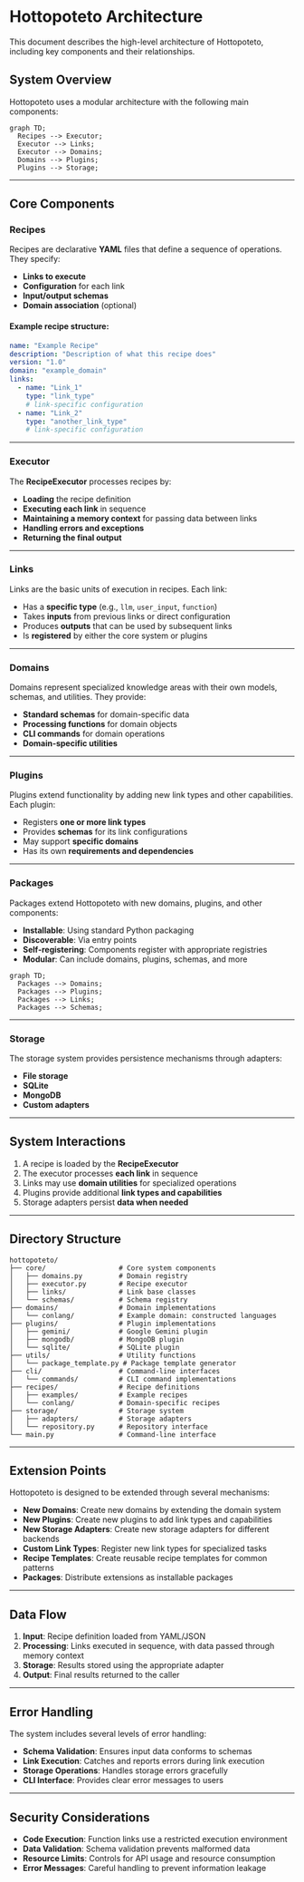 # Hottopoteto Architecture

This document describes the high-level architecture of Hottopoteto, including key components and their relationships.

## System Overview

Hottopoteto uses a modular architecture with the following main components:

```mermaid
graph TD;
  Recipes --> Executor;
  Executor --> Links;
  Executor --> Domains;
  Domains --> Plugins;
  Plugins --> Storage;
```

---

## Core Components

### **Recipes**
Recipes are declarative **YAML** files that define a sequence of operations. They specify:

- **Links to execute**
- **Configuration** for each link
- **Input/output schemas**
- **Domain association** (optional)

#### **Example recipe structure:**
```yaml
name: "Example Recipe"
description: "Description of what this recipe does"
version: "1.0"
domain: "example_domain"
links:
  - name: "Link_1"
    type: "link_type"
    # link-specific configuration
  - name: "Link_2"
    type: "another_link_type"
    # link-specific configuration
```

---

### **Executor**
The **RecipeExecutor** processes recipes by:

- **Loading** the recipe definition
- **Executing each link** in sequence
- **Maintaining a memory context** for passing data between links
- **Handling errors and exceptions**
- **Returning the final output**

---

### **Links**
Links are the basic units of execution in recipes. Each link:

- Has a **specific type** (e.g., `llm`, `user_input`, `function`)
- Takes **inputs** from previous links or direct configuration
- Produces **outputs** that can be used by subsequent links
- Is **registered** by either the core system or plugins

---

### **Domains**
Domains represent specialized knowledge areas with their own models, schemas, and utilities. They provide:

- **Standard schemas** for domain-specific data
- **Processing functions** for domain objects
- **CLI commands** for domain operations
- **Domain-specific utilities**

---

### **Plugins**
Plugins extend functionality by adding new link types and other capabilities. Each plugin:

- Registers **one or more link types**
- Provides **schemas** for its link configurations
- May support **specific domains**
- Has its own **requirements and dependencies**

---

### **Packages**
Packages extend Hottopoteto with new domains, plugins, and other components:

- **Installable**: Using standard Python packaging
- **Discoverable**: Via entry points
- **Self-registering**: Components register with appropriate registries
- **Modular**: Can include domains, plugins, schemas, and more

```mermaid
graph TD;
  Packages --> Domains;
  Packages --> Plugins;
  Packages --> Links;
  Packages --> Schemas;
```

---

### **Storage**
The storage system provides persistence mechanisms through adapters:

- **File storage**
- **SQLite**
- **MongoDB**
- **Custom adapters**

---

## System Interactions

1. A recipe is loaded by the **RecipeExecutor**
2. The executor processes **each link** in sequence
3. Links may use **domain utilities** for specialized operations
4. Plugins provide additional **link types and capabilities**
5. Storage adapters persist **data when needed**

---

## Directory Structure

```
hottopoteto/
├── core/                  # Core system components
│   ├── domains.py         # Domain registry
│   ├── executor.py        # Recipe executor
│   ├── links/             # Link base classes
│   └── schemas/           # Schema registry
├── domains/               # Domain implementations
│   └── conlang/           # Example domain: constructed languages
├── plugins/               # Plugin implementations
│   ├── gemini/            # Google Gemini plugin
│   ├── mongodb/           # MongoDB plugin
│   └── sqlite/            # SQLite plugin
├── utils/                 # Utility functions
│   └── package_template.py # Package template generator
├── cli/                   # Command-line interfaces
│   └── commands/          # CLI command implementations
├── recipes/               # Recipe definitions
│   ├── examples/          # Example recipes
│   └── conlang/           # Domain-specific recipes
├── storage/               # Storage system
│   ├── adapters/          # Storage adapters
│   └── repository.py      # Repository interface
└── main.py                # Command-line interface
```

---

## Extension Points

Hottopoteto is designed to be extended through several mechanisms:

- **New Domains**: Create new domains by extending the domain system
- **New Plugins**: Create new plugins to add link types and capabilities
- **New Storage Adapters**: Create new storage adapters for different backends
- **Custom Link Types**: Register new link types for specialized tasks
- **Recipe Templates**: Create reusable recipe templates for common patterns
- **Packages**: Distribute extensions as installable packages

---

## Data Flow

1. **Input**: Recipe definition loaded from YAML/JSON
2. **Processing**: Links executed in sequence, with data passed through memory context
3. **Storage**: Results stored using the appropriate adapter
4. **Output**: Final results returned to the caller

---

## Error Handling

The system includes several levels of error handling:

- **Schema Validation**: Ensures input data conforms to schemas
- **Link Execution**: Catches and reports errors during link execution
- **Storage Operations**: Handles storage errors gracefully
- **CLI Interface**: Provides clear error messages to users

---

## Security Considerations

- **Code Execution**: Function links use a restricted execution environment
- **Data Validation**: Schema validation prevents malformed data
- **Resource Limits**: Controls for API usage and resource consumption
- **Error Messages**: Careful handling to prevent information leakage

